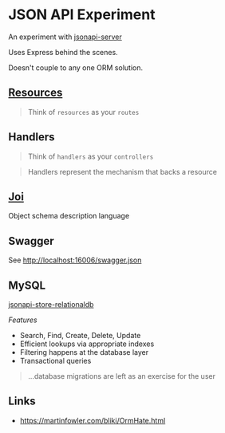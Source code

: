 # JSON API Experiment

An experiment with [jsonapi-server](https://github.com/holidayextras/jsonapi-server)

Uses Express behind the scenes.

Doesn't couple to any one ORM solution.

## [Resources](https://github.com/holidayextras/jsonapi-server/blob/master/documentation/resources.md)

> Think of `resources` as your `routes`

## Handlers

> Think of `handlers` as your `controllers`

> Handlers represent the mechanism that backs a resource

## [Joi](https://github.com/hapijs/joi)

Object schema description language

## Swagger

See [http://localhost:16006/swagger.json](http://localhost:16006/swagger.json)

## MySQL

[jsonapi-store-relationaldb](https://github.com/holidayextras/jsonapi-store-relationaldb)

*Features*

* Search, Find, Create, Delete, Update
* Efficient lookups via appropriate indexes
* Filtering happens at the database layer
* Transactional queries

> ...database migrations are left as an exercise for the user

## Links

* https://martinfowler.com/bliki/OrmHate.html